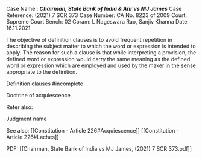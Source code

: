 Case Name : ***Chairman, State Bank of India & Anr vs MJ James***
Case Reference: (2021) 7 SCR 373
Case Number: CA No. 8223 of 2009
Court: Supreme Court
Bench: 02
Coram: L Nageswara Rao, Sanjiv Khanna
Date: 16.11.2021

The objective of definition clauses is to avoid frequent repetition in describing the subject matter to which the word or expression is intended to apply. 
The reason for such a clause is that while interpreting a provision, the defined word or expression would carry the same meaning as the defined word or expression which are employed and used by the maker in the sense appropriate to the definition.

Definition clauses #incomplete 

Doctrine of acquiescence

Refer also:

Judgment name

See also:
[[Constitution - Article 226#Acquiescence]] 
[[Constitution - Article 226#Laches]] 

PDF:
[[Chairman, State Bank of India vs MJ James, (2021) 7 SCR 373.pdf]]